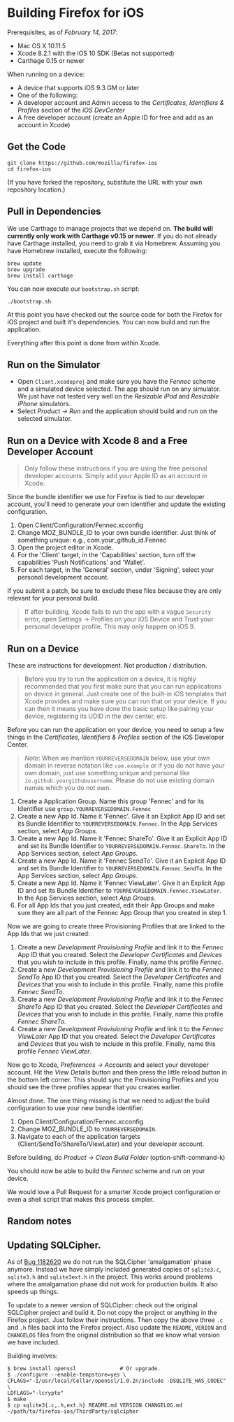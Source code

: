 Building Firefox for iOS
========================

Prerequisites, as of *February 14, 2017*:

* Mac OS X 10.11.5
* Xcode 8.2.1 with the iOS 10 SDK (Betas not supported)
* Carthage 0.15 or newer

When running on a device:

* A device that supports iOS 9.3 GM or later
* One of the following:
 * A developer account and Admin access to the *Certificates, Identifiers & Profiles* section of the *iOS DevCenter*
 * A free developer account (create an Apple ID for free and add as an account in Xcode)

Get the Code
-----------

```
git clone https://github.com/mozilla/firefox-ios
cd firefox-ios
```

(If you have forked the repository, substitute the URL with your own repository location.)

Pull in Dependencies
--------------------

We use Carthage to manage projects that we depend on. __The build will currently only work with Carthage v0.15 or newer__. If you do not already have Carthage installed, you need to grab it via Homebrew. Assuming you have Homebrew installed, execute the following:

```
brew update
brew upgrade
brew install carthage
```

You can now execute our `bootstrap.sh` script:

```
./bootstrap.sh
```

At this point you have checked out the source code for both the Firefox for iOS project and built it's dependencies. You can now build and run the application.

Everything after this point is done from within Xcode.

Run on the Simulator
-----------------

* Open `Client.xcodeproj` and make sure you have the *Fennec* scheme and a simulated device selected. The app should run on any simulator. We just have not tested very well on the *Resizable iPad* and *Resizable iPhone* simulators.
* Select *Product -> Run* and the application should build and run on the selected simulator.

Run on a Device with Xcode 8 and a Free Developer Account
---------------

> Only follow these instructions if you are using the free personal developer accounts. Simply add your Apple ID as an account in Xcode.

Since the bundle identifier we use for Firefox is tied to our developer account, you'll need to generate your own identifier and update the existing configuration.

1. Open Client/Configuration/Fennec.xcconfig
2. Change MOZ_BUNDLE_ID to your own bundle identifier. Just think of something unique: e.g., com.your_github_id.Fennec
3. Open the project editor in Xcode.
4. For the 'Client' target, in the 'Capabilities' section, turn off the capabilities 'Push Notifications' and 'Wallet'.
5. For each target, in the 'General' section, under 'Signing', select your personal development account.

If you submit a patch, be sure to exclude these files because they are only relevant for your personal build.

> If after building, Xcode fails to run the app with a vague `Security` error, open Settings -> Profiles on your iOS Device and Trust your personal developer profile. This may only happen on iOS 9.

Run on a Device
---------------

These are instructions for development. Not production / distribution.

> Before you try to run the application on a device, it is highly recommended that you first make sure that you can run applications on device in general. Just create one of the built-in iOS templates that Xcode provides and make sure you can run that on your device. If you can then it means you have done the basic setup like pairing your device, registering its UDID in the dev center, etc.

Before you can run the application on your device, you need to setup a few things in the *Certificates, Identifiers & Profiles* section of the iOS Developer Center.

> _Note_: When we mention `YOURREVERSEDOMAIN` below, use your own domain in reverse notation like `com.example` or if you do not have your own domain, just use something unique and personal like `io.github.yourgithubusername`. Please do not use existing domain names which you do not own.

1. Create a Application Group. Name this group 'Fennec' and for its Identifier use `group.YOURREVERSEDOMAIN.Fennec`
2. Create a new App Id. Name it 'Fennec'. Give it an Explicit App ID and set its Bundle Identifier to `YOURREVERSEDOMAIN.Fennec`. In the App Services section, select *App Groups*.
3. Create a new App Id. Name it 'Fennec ShareTo'. Give it an Explicit App ID and set its Bundle Identifier to `YOURREVERSEDOMAIN.Fennec.ShareTo`. In the App Services section, select *App Groups*.
4. Create a new App Id. Name it 'Fennec SendTo'. Give it an Explicit App ID and set its Bundle Identifier to `YOURREVERSEDOMAIN.Fennec.SendTo`. In the App Services section, select *App Groups*.
5. Create a new App Id. Name it 'Fennec ViewLater'. Give it an Explicit App ID and set its Bundle Identifier to `YOURREVERSEDOMAIN.Fennec.ViewLater`. In the App Services section, select *App Groups*.
6. For all App Ids that you just created, edit their App Groups and make sure they are all part of the Fennec App Group that you created in step 1.

Now we are going to create three Provisioning Profiles that are linked to the App Ids that we just created:

1. Create a new *Development Provisioning Profile* and link it to the *Fennec* App ID that you created. Select the *Developer Certificates* and *Devices* that you wish to include in this profile. Finally, name this profile *Fennec*.
2. Create a new *Development Provisioning Profile* and link it to the *Fennec SendTo* App ID that you created. Select the *Developer Certificates* and *Devices* that you wish to include in this profile. Finally, name this profile *Fennec SendTo*.
3. Create a new *Development Provisioning Profile* and link it to the *Fennec ShareTo* App ID that you created. Select the *Developer Certificates* and *Devices* that you wish to include in this profile. Finally, name this profile *Fennec ShareTo*.
4. Create a new *Development Provisioning Profile* and link it to the *Fennec ViewLater* App ID that you created. Select the *Developer Certificates* and *Devices* that you wish to include in this profile. Finally, name this profile *Fennec ViewLater*.

Now go to Xcode, *Preferences -> Accounts* and select your developer account. Hit the *View Details* button and then press the little reload button in the bottom left corner. This should sync the Provisioning Profiles and you should see the three profiles appear that you creates earlier.

Almost done. The one thing missing is that we need to adjust the build configuration to use your new bundle identifier.

1. Open Client/Configuration/Fennec.xcconfig
2. Change MOZ_BUNDLE_ID to `YOURREVERSEDOMAIN`.
3. Navigate to each of the application targets (Client/SendTo/ShareTo/ViewLater) and your developer account.

Before building, do *Product -> Clean Build Folder* (option-shift-command-k)

You should now be able to build the *Fennec* scheme and run on your device.

We would love a Pull Request for a smarter Xcode project configuration or even a shell script that makes this process simpler.


Random notes
------------

## Updating SQLCipher.

As of [Bug 1182620](https://bugzilla.mozilla.org/show_bug.cgi?id=1182620) we do not run the SQLCipher 'amalgamation' phase anymore. Instead we have simply included generated copies of `sqlite3.c`, `sqlite3.h` and `sqlite3ext.h` in the project. This works around problems where the amalgamation phase did not work for production builds. It also speeds up things.

To update to a newer version of SQLCipher: check out the original SQLCipher project and build it. Do not copy the project or anything in the Firefox project. Just follow their instructions. Then copy the above three `.c` and `.h` files back into the Firefox project. Also update the `README`, `VERION` and `CHANGELOG` files from the original distribution so that we know what version we have included.

Building involves:

```
$ brew install openssl              # Or upgrade.
$ ./configure --enable-tempstore=yes \
CFLAGS="-I/usr/local/Cellar/openssl/1.0.2n/include -DSQLITE_HAS_CODEC" \
LDFLAGS="-lcrypto"
$ make
$ cp sqlite3{.c,.h,ext.h} README.md VERSION CHANGELOG.md ~/path/to/firefox-ios/ThirdParty/sqlcipher
```
